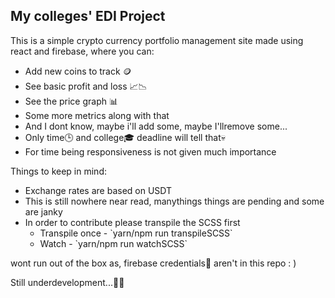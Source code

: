 ## My colleges' EDI Project

This is a simple crypto currency portfolio management site made using react and firebase, where you can:
<ul>
  <li>Add new coins to track 🪙</li>
  <li>See basic profit and loss 📈📉</li>
  <li>See the price graph 📊</li>
  <li>Some more metrics along with that</li>
  <li>And I dont know, maybe i'll add some, maybe I'llremove some...</li>
  <li>Only time🕒 and college🎓 deadline will tell that💀</li>
  <li>For time being responsiveness is not given much importance</li>
</ul>

Things to keep in mind:
<ul>
  <li>Exchange rates are based on USDT</li>
  <li>This is still nowhere near read, manythings things are pending and some are janky</li>
  <li>In order to contribute please transpile the SCSS first
    <ul>
      <li>Transpile once - `yarn/npm run transpileSCSS`</li>
      <li>Watch - `yarn/npm run watchSCSS`</li>
    </ul>
  </li>
</ul>

wont run out of the box as, firebase credentials🔑 aren't in this repo : )

Still underdevelopment...👨‍💻
